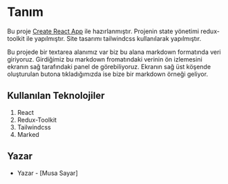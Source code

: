 # Tanım

Bu proje  [Create React App](https://github.com/facebook/create-react-app) ile hazırlanmıştır. Projenin state yönetimi redux-toolkit ile yapılmıştır.
Site tasarımı tailwindcss kullanılarak yapılmıştır.

Bu projede bir textarea alanımız var biz bu alana markdown formatında veri giriyoruz. Girdiğimiz bu markdown fromatındaki verinin ön izlemesini ekranın sağ tarafındaki panel de görebiliyoruz. Ekranın sağ üst köşende oluşturulan butona tıkladığımızda ise bize bir markdown örneği geliyor.


## Kullanılan Teknolojiler
1. React
2. Redux-Toolkit
3. Tailwindcss
4. Marked


## Yazar
- Yazar - [Musa Sayar]





